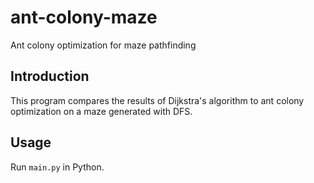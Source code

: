 # ant-colony-maze
Ant colony optimization for maze pathfinding

## Introduction

This program compares the results of Dijkstra's algorithm to ant colony optimization on a maze generated with DFS.

## Usage

Run ```main.py``` in Python.
